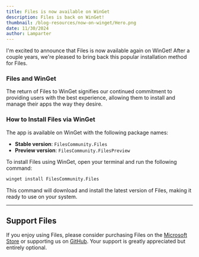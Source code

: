 ```yaml
---
title: Files is now available on WinGet
description: Files is back on WinGet!
thumbnail: /blog-resources/now-on-winget/Hero.png
date: 11/30/2024
author: Lamparter
---
```


I'm excited to announce that Files is now available again on WinGet! After a couple years, we're pleased to bring back this popular installation method for Files.

### Files and WinGet

The return of Files to WinGet signifies our continued commitment to providing users with the best experience, allowing them to install and manage their apps the way they desire.

### How to Install Files via WinGet

The app is available on WinGet with the following package names:

- **Stable version**: `FilesCommunity.Files`
- **Preview version**: `FilesCommunity.FilesPreview`

To install Files using WinGet, open your terminal and run the following command:

```sh
winget install FilesCommunity.Files
```

This command will download and install the latest version of Files, making it ready to use on your system.

---

## Support Files

If you enjoy using Files, please consider purchasing Files on the [Microsoft Store](ms-windows-store://pdp/?ProductId=9nghp3dx8hdx&cid=FilesWebsite) or supporting us on [GitHub](https://github.com/sponsors/yaira2). Your support is greatly appreciated but entirely optional.
